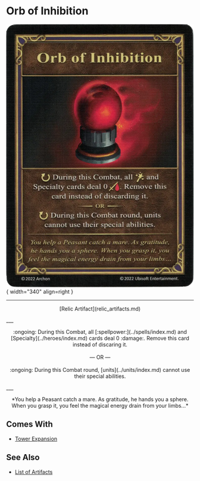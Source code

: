 # Orb of Inhibition

![Orb of Inhibition](../assets/artifacts_relic-orb_of_inhibition.webp){ width="340" align=right }
___
<p style="text-align: center;" markdown>[Relic Artifact](relic_artifacts.md)</p>
___
<p style="text-align: center;" markdown>:ongoing: During this Combat, all [:spellpower:](../spells/index.md) and [Specialty](../heroes/index.md) cards deal 0 :damage:. Remove this card instead of discaring it.<br><br>— OR —<br><br> :ongoing: During this Combat round, [units](../units/index.md) cannot use their special abilities.</p>
___
<p style="text-align: center;" markdown>*You help a Peasant catch a mare. As gratitude, he hands you a sphere. When you grasp it, you feel the magical energy drain from your limbs...*</p>


## Comes With

- [Tower Expansion](../content.md)


## See Also


- [List of Artifacts](index.md)
